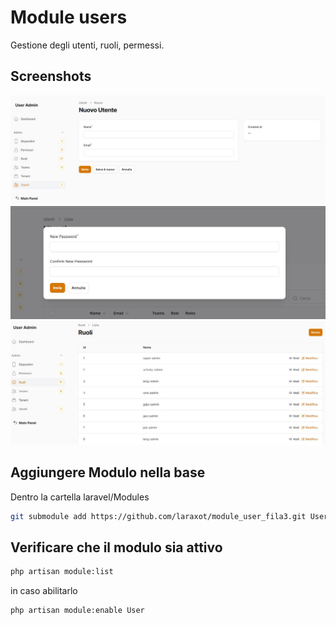 # Module users
Gestione degli utenti, ruoli, permessi.

## Screenshots

![create_user](create_user.jpg)
![set_password](set_password.jpg)
![roles list](roles_list.jpg)

## Aggiungere Modulo nella base
Dentro la cartella laravel/Modules

```bash
git submodule add https://github.com/laraxot/module_user_fila3.git User
```

## Verificare che il modulo sia attivo
```bash
php artisan module:list
```
in caso abilitarlo
```bash
php artisan module:enable User
```
